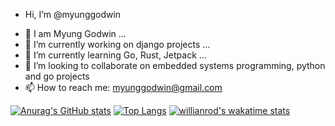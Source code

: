 - Hi, I’m @myunggodwin

<!---
myunggodwin/myunggodwin is a ✨ special ✨ repository because its `README.md` (this file) appears on your GitHub profile.
You can click the Preview link to take a look at your changes.
--->
- 👋 I am  Myung Godwin ...
- 🔭 I’m currently working on django projects ...
- 🌱 I’m currently learning Go, Rust, Jetpack ...
- 👯 I’m looking to collaborate on embedded systems programming, python and go projects
- 📫 How to reach me: myunggodwin@gmail.com

[![Anurag's GitHub stats](https://github-readme-stats.vercel.app/api?username=myunggodwin&count_private=true&show_icons=true&theme=radical&langs_count=8)](https://github.com/anuraghazra/github-readme-stats)
[![Top Langs](https://github-readme-stats.vercel.app/api/top-langs/?username=myunggodwin&layout=compact&hide=javascript,css,scss,html,cmake,makefile)](https://github.com/anuraghazra/github-readme-stats)
[![willianrod's wakatime stats](https://github-readme-stats.vercel.app/api/wakatime?username=kimgee)](https://github.com/anuraghazra/github-readme-stats)

